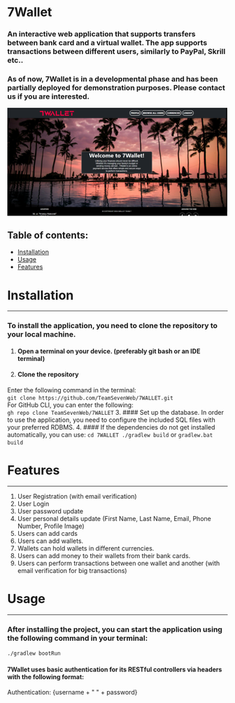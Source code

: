 # 7Wallet

### An interactive web application that supports transfers between bank card  and a virtual wallet. The app supports transactions between different users, similarly to PayPal, Skrill etc..
### As of now, 7Wallet is in a developmental phase and has been partially deployed for demonstration purposes. Please contact us if you are interested.

![img.png](img.png)

## Table of contents:
- [Installation](#installation)
- [Usage](#usage)
- [Features](#features)

# Installation
***
### To install the application, you need to clone the repository to your local machine. 
1. #### Open a terminal on your device. (preferably git bash or an IDE terminal)
2. #### Clone the repository
Enter the following command in the terminal:\
``git clone https://github.com/TeamSevenWeb/7WALLET.git`` \
For GitHub CLI, you can enter the following:\
``gh repo clone TeamSevenWeb/7WALLET``
3. ####  Set up the database. 
In order to use the application, you need to configure the included SQL files with your preferred RDBMS.
4. #### If the dependencies do not get installed automatically, you can use:
``cd 7WALLET ./gradlew build`` or ``gradlew.bat build``


# Features
***
1. User Registration (with email verification)
2. User Login 
3. User password update
4. User personal details update (First Name, Last Name, Email, Phone Number, Profile Image)
5. Users can add cards
6. Users can add wallets.
7. Wallets can hold wallets in different currencies.
8. Users can add money to their wallets from their bank cards.
9. Users can perform transactions between one wallet and another (with email verification for big transactions)

# Usage
***
###  After installing the project, you can start the application using the following command in your terminal:

```bash
./gradlew bootRun
```

#### 7Wallet uses basic authentication for its RESTful controllers via headers with the following format:
Authentication: {username + " " + password}
